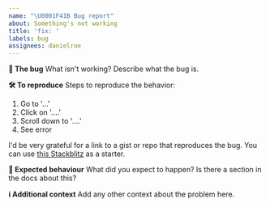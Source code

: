 ```yaml
---
name: "\U0001F41B Bug report"
about: Something's not working
title: 'fix: '
labels: bug
assignees: danielroe
---
```


**🐛 The bug**
What isn't working? Describe what the bug is.

**🛠️ To reproduce**
Steps to reproduce the behavior:

1. Go to '...'
2. Click on '....'
3. Scroll down to '....'
4. See error

I'd be very grateful for a link to a gist or repo that reproduces the bug. You can use [this Stackblitz](https://stackblitz.com/edit/github-jc3ome) as a starter.

**🌈 Expected behaviour**
What did you expect to happen? Is there a section in the docs about this?

**ℹ️ Additional context**
Add any other context about the problem here.
